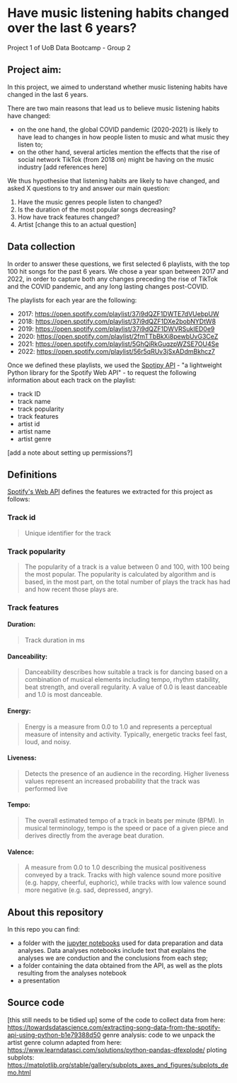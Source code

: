 # Have music listening habits changed over the last 6 years?
Project 1 of UoB Data Bootcamp - Group 2

## Project aim:
In this project, we aimed to understand whether music listening habits have changed in the last 6 years. 

There are two main reasons that lead us to believe music listening habits have changed:
  - on the one hand, the global COVID pandemic (2020-2021) is likely to have lead to changes in how people listen to music and what music they listen to;
  - on the other hand, several articles mention the effects that the rise of social network TikTok (from 2018 on) might be having on the music industry [add references here]

We thus hypothesise that listening habits are likely to have changed, and asked X questions to try and answer our main question:
1. Have the music genres people listen to changed?
2. Is the duration of the most popular songs decreasing?
3. How have track features changed?
4. Artist [change this to an actual question]


## Data collection
In order to answer these questions, we first selected 6 playlists, with the top 100 hit songs for the past 6 years. We chose a year span between 2017 and 2022, in order to capture both any changes preceding the rise of TikTok and the COVID pandemic, and any long lasting changes post-COVID. 

The playlists for each year are the following:
- 2017: https://open.spotify.com/playlist/37i9dQZF1DWTE7dVUebpUW
- 2018: https://open.spotify.com/playlist/37i9dQZF1DXe2bobNYDtW8
- 2019: https://open.spotify.com/playlist/37i9dQZF1DWVRSukIED0e9
- 2020: https://open.spotify.com/playlist/2fmTTbBkXi8pewbUvG3CeZ
- 2021: https://open.spotify.com/playlist/5GhQiRkGuqzpWZSE7OU4Se
- 2022: https://open.spotify.com/playlist/56r5qRUv3jSxADdmBkhcz7

Once we defined these playlists, we used the [Spotipy API](https://spotipy.readthedocs.io/en/2.22.1/)  - "a lightweight Python library for the Spotify Web API" - to request the following information about each track on the playlist:
- track ID
- track name 
- track popularity
- track features
- artist id
- artist name
- artist genre

[add a note about setting up permissions?]

## Definitions
[Spotify's Web API](https://developer.spotify.com/documentation/web-api) defines the features we extracted for this project as follows:
### Track id
> Unique identifier for the track

### Track popularity
> The popularity of a track is a value between 0 and 100, with 100 being the most popular. The popularity is calculated by algorithm and is based, in the most part, on the total number of plays the track has had and how recent those plays are.

### Track features
#### Duration: 
> Track duration in ms

#### Danceability: 
> Danceability describes how suitable a track is for dancing based on a combination of musical elements including tempo, rhythm stability, beat strength, and overall regularity. A value of 0.0 is least danceable and 1.0 is most danceable.

#### Energy:
> Energy is a measure from 0.0 to 1.0 and represents a perceptual measure of intensity and activity. Typically, energetic tracks feel fast, loud, and noisy. 

#### Liveness: 
> Detects the presence of an audience in the recording. Higher liveness values represent an increased probability that the track was performed live

#### Tempo: 
> The overall estimated tempo of a track in beats per minute (BPM). In musical terminology, tempo is the speed or pace of a given piece and derives directly from the average beat duration.

#### Valence: 
> A measure from 0.0 to 1.0 describing the musical positiveness conveyed by a track. Tracks with high valence sound more positive (e.g. happy, cheerful, euphoric), while tracks with low valence sound more negative (e.g. sad, depressed, angry).


## About this repository
In this repo you can find:
- a folder with the [jupyter notebooks](https://github.com/catisf/Project-1-Group-2/tree/main/jupyter_notebooks) used for data preparation and data analyses. Data analyses notebooks include text that explains the analyses we are conduction and the conclusions from each step;
- a folder containing the data obtained from the API, as well as the plots resulting from the analyses notebook
- a presentation


## Source code
[this still needs to be tidied up]
some of the code to collect data from here: https://towardsdatascience.com/extracting-song-data-from-the-spotify-api-using-python-b1e79388d50
genre analysis: code to we unpack the artist genre column adapted from here: https://www.learndatasci.com/solutions/python-pandas-dfexplode/
ploting subplots: https://matplotlib.org/stable/gallery/subplots_axes_and_figures/subplots_demo.html
